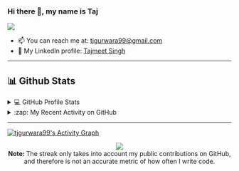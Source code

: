 ### Hi there 👋, my name is Taj

![](https://komarev.com/ghpvc/?username=tjgurwara99&label=PROFILE+VIEWS)


<!--
**tjgurwara99/tjgurwara99** is a ✨ _special_ ✨ repository because its `README.md` (this file) appears on your GitHub profile.


Here are some ideas to get you started:

- 🔭 I’m currently working on ...
- 🌱 I’m currently learning ...
- 👯 I’m looking to collaborate on ...
- 🤔 I’m looking for help with ...
- 💬 Ask me about ...
- 📫 How to reach me: ...
- 😄 Pronouns: ...
- ⚡ Fun fact: ...
-->

- 📫 You can reach me at: [tjgurwara99@gmail.com](mailto:tjgurwara99@gmail.com)
- 👤 My LinkedIn profile: [Tajmeet Singh](https://linkedin.com/in/tajmeet)

---

## 📊 Github Stats

<!-- https://github.com/anuraghazra/github-readme-stats -->
<details> 
  <summary>💻 GitHub Profile Stats</summary>
  <br/>
    <a href="https://github.com/anuraghazra/github-readme-stats"><img alt="tjgurwara99's Github Stats" src="https://github-readme-stats.vercel.app/api?username=tjgurwara99&show_icons=true&count_private=true&theme=react&hide_border=true&bg_color=0D1117" /></a>
  <a href="https://github.com/anuraghazra/github-readme-stats"><img alt="tjgurwara99's Top Languages" src="https://github-readme-stats.vercel.app/api/top-langs/?username=tjgurwara99&langs_count=8&layout=compact&theme=react&hide_border=true&bg_color=0D1117" /></a>
  <br/>
  <strong>Note:</strong> Top languages is only a metric of the languages my github code/repositories consists of. Therefore it doesn't reflect my experience or skill level
  accurately.
</details>

<!-- https://github.com/jamesgeorge007/github-activity-readme -->
<details>
  <summary> :zap: My Recent Activity on GitHub </summary>
  <br/>

<!--START_SECTION:activity-->
1. ❗️ Opened issue [#510](https://github.com/TheAlgorithms/Go/issues/510) in [TheAlgorithms/Go](https://github.com/TheAlgorithms/Go)
2. 💪 Opened PR [#509](https://github.com/TheAlgorithms/Go/pull/509) in [TheAlgorithms/Go](https://github.com/TheAlgorithms/Go)
3. 🗣 Commented on [#2](https://github.com/tjgurwara99/godocmd/issues/2) in [tjgurwara99/godocmd](https://github.com/tjgurwara99/godocmd)
4. 🗣 Commented on [#2](https://github.com/tjgurwara99/godocmd/issues/2) in [tjgurwara99/godocmd](https://github.com/tjgurwara99/godocmd)
5. 🎉 Merged PR [#507](https://github.com/TheAlgorithms/Go/pull/507) in [TheAlgorithms/Go](https://github.com/TheAlgorithms/Go)
<!--END_SECTION:activity-->
</details>


---

<!-- https://github.com/ashutosh00710/github-readme-activity-graph -->
<a href="https://github.com/ashutosh00710/github-readme-activity-graph"><img alt="tjgurwara99's Activity Graph" src="https://activity-graph.herokuapp.com/graph?username=tjgurwara99&bg_color=0D1117&color=5BCDEC&line=5BCDEC&point=FFFFFF&hide_border=true" /></a>


<!-- https://github.com/DenverCoder1/github-readme-streak-stats -->
<p align="center">
  <a href="https://github.com/tjgurwara99/github-readme-streak-stats">
    <img src="https://github-readme-streak-stats.herokuapp.com/?user=tjgurwara99&theme=dark&hide_border=true&background=0D1117&stroke=0000"/>
  </a>
  <br/>
  <strong> Note: </strong> The streak only takes into account my public contributions on GitHub, and therefore is not an accurate metric of how often I write code.
</p>

